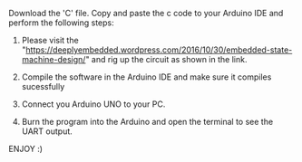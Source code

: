 Download the 'C' file. Copy and paste the c code to your Arduino IDE and perform the following steps:

1. Please visit the "https://deeplyembedded.wordpress.com/2016/10/30/embedded-state-machine-design/" and 
rig up the circuit as shown in the link.

2. Compile the software in the Arduino IDE and make sure it compiles sucessfully

3. Connect you Arduino UNO to your PC.

4. Burn the program into the Arduino and open the terminal to see the UART output.

ENJOY :)

